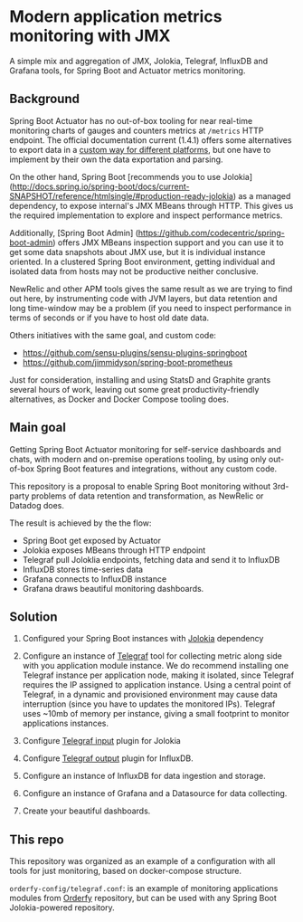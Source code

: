# Modern application metrics monitoring with JMX

A simple mix and aggregation of JMX, Jolokia, Telegraf, InfluxDB and Grafana tools, for Spring Boot and Actuator metrics monitoring.

## Background

Spring Boot Actuator has no out-of-box tooling for near real-time monitoring charts of gauges and counters metrics at `/metrics` HTTP endpoint. The official documentation current (1.4.1) offers some alternatives to export data in a [custom way for different platforms](http://docs.spring.io/spring-boot/docs/current/reference/html/production-ready-metrics.html), but one have to implement by their own the data exportation and parsing.

On the other hand, Spring Boot [recommends you to use Jolokia] (http://docs.spring.io/spring-boot/docs/current-SNAPSHOT/reference/htmlsingle/#production-ready-jolokia) as a managed dependency, to expose internal's JMX MBeans through HTTP. This gives us the required implementation to explore and inspect performance metrics.

Additionally, [Spring Boot Admin] (https://github.com/codecentric/spring-boot-admin) offers JMX MBeans inspection support and you can use it to get some data snapshots about JMX use, but it is individual instance oriented. In a clustered Spring Boot environment, getting individual and isolated data from hosts may not be productive neither conclusive.

NewRelic and other APM tools gives the same result as we are trying to find out here, by instrumenting code with JVM layers, but data retention and long time-window may be a problem (if you need to inspect performance in terms of seconds or if you have to host old date data.

Others initiatives with the same goal, and custom code:

- https://github.com/sensu-plugins/sensu-plugins-springboot
- https://github.com/jimmidyson/spring-boot-prometheus

Just for consideration, installing and using StatsD and Graphite grants several hours of work, leaving out some great productivity-friendly alternatives, as Docker and Docker Compose tooling does.

## Main goal
Getting Spring Boot Actuator monitoring for self-service dashboards and chats, with modern and on-premise operations tooling, by using only out-of-box Spring Boot features and integrations, without any custom code.

This repository is a proposal to enable Spring Boot monitoring without 3rd-party problems of data retention and transformation, as NewRelic or Datadog does.

The result is achieved by the the flow: 

- Spring Boot get exposed by Actuator
- Jolokia exposes MBeans through HTTP endpoint
- Telegraf pull Joloklia endpoints, fetching data and send it to InfluxDB
- InfluxDB stores time-series data
- Grafana connects to InfluxDB instance
- Grafana draws beautiful monitoring dashboards.

## Solution

1. Configured your Spring Boot instances with [Jolokia](http://docs.spring.io/spring-boot/docs/current-SNAPSHOT/reference/htmlsingle/#production-ready-jolokia) dependency

2. Configure an instance of [Telegraf](https://github.com/influxdata/telegraf) tool for collecting metric along side with you application module instance. We do recommend installing one Telegraf instance per application node, making it isolated, since Telegraf requires the IP assigned to application instance. Using a central point of Telegraf, in a dynamic and provisioned environment may cause data interruption (since you have to updates the monitored IPs). Telegraf uses ~10mb of memory per instance, giving a small footprint to monitor applications instances.

3. Configure [Telegraf input](https://github.com/influxdata/telegraf/tree/master/plugins/inputs/jolokia) plugin for Jolokia

4. Configure [Telegraf output](https://github.com/influxdata/telegraf/tree/master/plugins/outputs/influxdb) plugin for InfluxDB.

5. Configure an instance of InfluxDB for data ingestion and storage.

6. Configure an instance of Grafana and a Datasource for data collecting.

7. Create your beautiful dashboards.

## This repo
This repository was organized as an example of a configuration with all tools for just monitoring, based on docker-compose structure.

`orderfy-config/telegraf.conf`: is an example of monitoring applications modules from [Orderfy](https://github.com/brunosimioni/orderfy) repository, but can be used with any Spring Boot Jolokia-powered repository.
